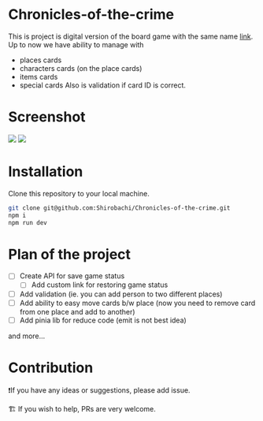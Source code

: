 # Chronicles-of-the-crime

This is project is digital version of the board game with the same name [link](https://luckyduckgames.com/games/1-chronicles-of-crime). 
Up to now we have ability to manage with
- places cards
- characters cards (on the place cards)
- items cards
- special cards
Also is validation if card ID is correct.

# Screenshot
![](https://i.imgur.com/PgzjP3v.png)
![](https://i.imgur.com/Mnv6KKz.png)

# Installation
Clone this repository to your local machine.

```sh
git clone git@github.com:Shirobachi/Chronicles-of-the-crime.git
npm i
npm run dev
```

# Plan of the project
- [ ] Create API for save game status
  - [ ] Add custom link for restoring game status
- [ ] Add validation (ie. you can add person to two different places)
- [ ] Add ability to easy move cards b/w place (now you need to remove card from one place and add to another)
- [ ] Add pinia lib for reduce code (emit is not best idea)

and more...

# Contribution
❗If you have any ideas or suggestions, please add issue. 

🏗️ If you wish to help, PRs are very welcome.